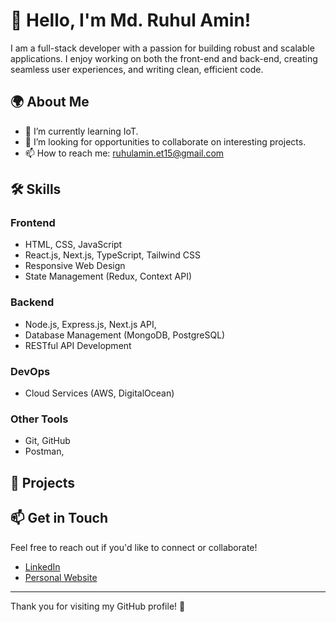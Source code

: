 # 👋 Hello, I'm Md. Ruhul Amin!

I am a full-stack developer with a passion for building robust and scalable applications. I enjoy working on both the front-end and back-end, creating seamless user experiences, and writing clean, efficient code.

## 🌍 About Me

- 🌱 I’m currently learning IoT.
- 💼 I’m looking for opportunities to collaborate on interesting projects.
- 📫 How to reach me: ruhulamin.et15@gmail.com

## 🛠️ Skills

### Frontend

- HTML, CSS, JavaScript
- React.js, Next.js, TypeScript, Tailwind CSS
- Responsive Web Design
- State Management (Redux, Context API)

### Backend

- Node.js, Express.js, Next.js API,
- Database Management (MongoDB, PostgreSQL)
- RESTful API Development

### DevOps

- Cloud Services (AWS, DigitalOcean)

### Other Tools

- Git, GitHub
- Postman,

## 📁 Projects

## 📫 Get in Touch

Feel free to reach out if you'd like to connect or collaborate!

- [LinkedIn](https://www.linkedin.com/in/ruhulamin-et15)
- [Personal Website](https://myportfolio-rust-eight.vercel.app)

---

Thank you for visiting my GitHub profile! 🌟
